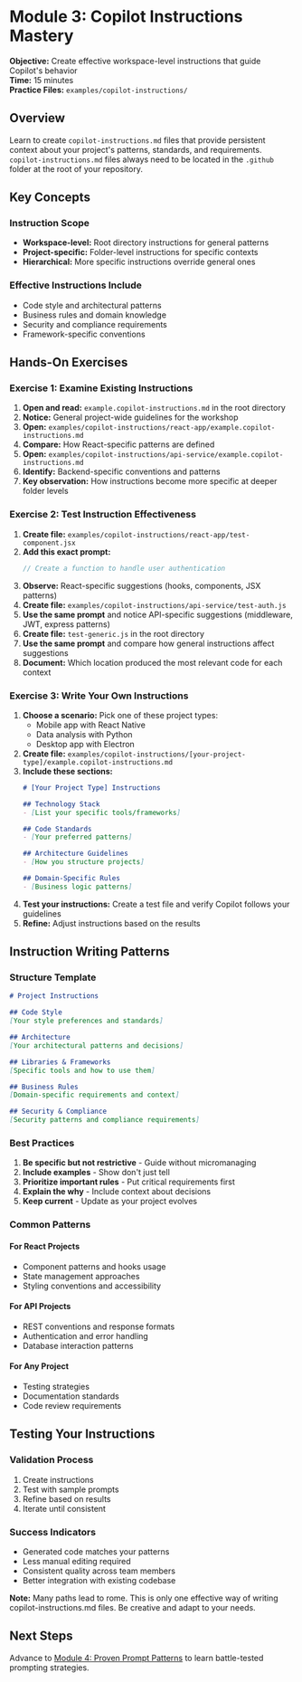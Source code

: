 # Module 3: Copilot Instructions Mastery

**Objective:** Create effective workspace-level instructions that guide Copilot's behavior  
**Time:** 15 minutes  
**Practice Files:** `examples/copilot-instructions/`

## Overview

Learn to create `copilot-instructions.md` files that provide persistent context about your project's patterns, standards, and requirements. `copilot-instructions.md` files always need to be located in the `.github` folder at the root of your repository.

## Key Concepts

### Instruction Scope
- **Workspace-level:** Root directory instructions for general patterns
- **Project-specific:** Folder-level instructions for specific contexts
- **Hierarchical:** More specific instructions override general ones

### Effective Instructions Include
- Code style and architectural patterns
- Business rules and domain knowledge
- Security and compliance requirements
- Framework-specific conventions

## Hands-On Exercises

### Exercise 1: Examine Existing Instructions

1. **Open and read:** `example.copilot-instructions.md` in the root directory
2. **Notice:** General project-wide guidelines for the workshop
3. **Open:** `examples/copilot-instructions/react-app/example.copilot-instructions.md`
4. **Compare:** How React-specific patterns are defined
5. **Open:** `examples/copilot-instructions/api-service/example.copilot-instructions.md`
6. **Identify:** Backend-specific conventions and patterns
7. **Key observation:** How instructions become more specific at deeper folder levels

### Exercise 2: Test Instruction Effectiveness

1. **Create file:** `examples/copilot-instructions/react-app/test-component.jsx`
2. **Add this exact prompt:**
   ```javascript
   // Create a function to handle user authentication
   ```
3. **Observe:** React-specific suggestions (hooks, components, JSX patterns)
4. **Create file:** `examples/copilot-instructions/api-service/test-auth.js`
5. **Use the same prompt** and notice API-specific suggestions (middleware, JWT, express patterns)
6. **Create file:** `test-generic.js` in the root directory
7. **Use the same prompt** and compare how general instructions affect suggestions
8. **Document:** Which location produced the most relevant code for each context

### Exercise 3: Write Your Own Instructions

1. **Choose a scenario:** Pick one of these project types:
   - Mobile app with React Native
   - Data analysis with Python
   - Desktop app with Electron
2. **Create file:** `examples/copilot-instructions/[your-project-type]/example.copilot-instructions.md`
3. **Include these sections:**
   ```markdown
   # [Your Project Type] Instructions
   
   ## Technology Stack
   - [List your specific tools/frameworks]
   
   ## Code Standards
   - [Your preferred patterns]
   
   ## Architecture Guidelines
   - [How you structure projects]
   
   ## Domain-Specific Rules
   - [Business logic patterns]
   ```
4. **Test your instructions:** Create a test file and verify Copilot follows your guidelines
5. **Refine:** Adjust instructions based on the results

## Instruction Writing Patterns

### Structure Template
```markdown
# Project Instructions

## Code Style
[Your style preferences and standards]

## Architecture
[Your architectural patterns and decisions]

## Libraries & Frameworks
[Specific tools and how to use them]

## Business Rules
[Domain-specific requirements and context]

## Security & Compliance
[Security patterns and compliance requirements]
```

### Best Practices

1. **Be specific but not restrictive** - Guide without micromanaging
2. **Include examples** - Show don't just tell
3. **Prioritize important rules** - Put critical requirements first
4. **Explain the why** - Include context about decisions
5. **Keep current** - Update as your project evolves

### Common Patterns

#### For React Projects
- Component patterns and hooks usage
- State management approaches
- Styling conventions and accessibility

#### For API Projects
- REST conventions and response formats
- Authentication and error handling
- Database interaction patterns

#### For Any Project
- Testing strategies
- Documentation standards
- Code review requirements

## Testing Your Instructions

### Validation Process
1. Create instructions
2. Test with sample prompts
3. Refine based on results
4. Iterate until consistent

### Success Indicators
- Generated code matches your patterns
- Less manual editing required
- Consistent quality across team members
- Better integration with existing codebase

**Note:** Many paths lead to rome. This is only one effective way of writing copilot-instructions.md files. Be creative and adapt to your needs.

## Next Steps

Advance to [Module 4: Proven Prompt Patterns](./04-prompt-patterns.md) to learn battle-tested prompting strategies.